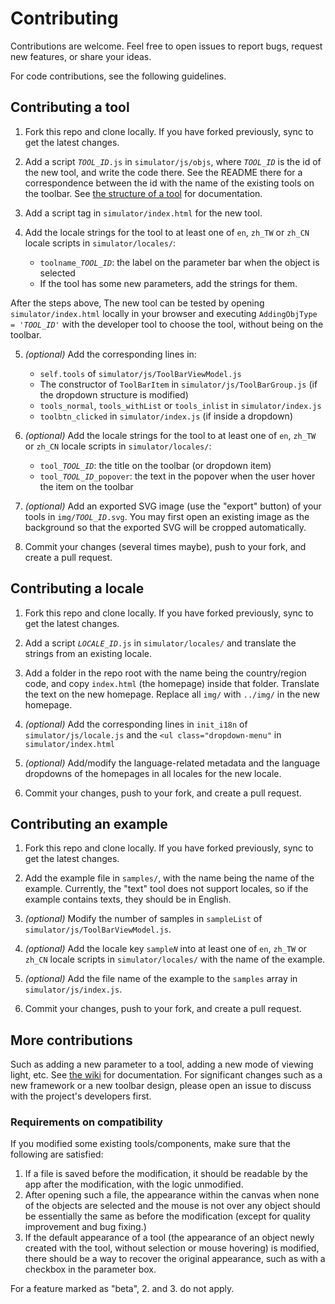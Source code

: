 # Contributing

Contributions are welcome. Feel free to open issues to report bugs, request new features, or share your ideas.

For code contributions, see the following guidelines.

## Contributing a tool

1. Fork this repo and clone locally. If you have forked previously, sync to get the latest changes.

2. Add a script <code><var>TOOL_ID</var>.js</code> in `simulator/js/objs`, where <code><var>TOOL_ID</var></code> is the id of the new tool, and write the code there. See the README there for a correspondence between the id with the name of the existing tools on the toolbar. See [the structure of a tool](https://github.com/ricktu288/ray-optics/wiki/The-structure-of-a-tool-(obj)) for documentation.

3. Add a script tag in `simulator/index.html` for the new tool.

4. Add the locale strings for the tool to at least one of `en`, `zh_TW` or `zh_CN` locale scripts in `simulator/locales/`:
   - <code>toolname_<var>TOOL_ID</var></code>: the label on the parameter bar when the object is selected
   - If the tool has some new parameters, add the strings for them.

After the steps above, The new tool can be tested by opening `simulator/index.html` locally in your browser and executing <code>AddingObjType = '<var>TOOL_ID</var>'</code> with the developer tool to choose the tool, without being on the toolbar.

5. _(optional)_ Add the corresponding lines in:
   - `self.tools` of `simulator/js/ToolBarViewModel.js`
   - The constructor of `ToolBarItem` in `simulator/js/ToolBarGroup.js` (if the dropdown structure is modified)
   - `tools_normal`, `tools_withList` or `tools_inlist` in `simulator/index.js`
   - `toolbtn_clicked` in `simulator/index.js` (if inside a dropdown)

6. _(optional)_ Add the locale strings for the tool to at least one of `en`, `zh_TW` or `zh_CN` locale scripts in `simulator/locales/`:
   - <code>tool_<var>TOOL_ID</var></code>: the title on the toolbar (or dropdown item)
   - <code>tool_<var>TOOL_ID</var>_popover</code>: the text in the popover when the user hover the item on the toolbar

7. _(optional)_ Add an exported SVG image (use the "export" button) of your tools in <code>img/<var>TOOL_ID</var>.svg</code>. You may first open an existing image as the background so that the exported SVG will be cropped automatically.

8. Commit your changes (several times maybe), push to your fork, and create a pull request.

## Contributing a locale

1. Fork this repo and clone locally. If you have forked previously, sync to get the latest changes.

2. Add a script <code><var>LOCALE_ID</var>.js</code> in `simulator/locales/` and translate the strings from an existing locale.
3. Add a folder in the repo root with the name being the country/region code, and copy `index.html` (the homepage) inside that folder. Translate the text on the new homepage. Replace all `img/` with `../img/` in the new homepage.

4. _(optional)_ Add the corresponding lines in `init_i18n` of `simulator/js/locale.js` and the `<ul class="dropdown-menu"` in `simulator/index.html`
5. _(optional)_ Add/modify the language-related metadata and the language dropdowns of the homepages in all locales for the new locale.

6. Commit your changes, push to your fork, and create a pull request.

## Contributing an example

1. Fork this repo and clone locally. If you have forked previously, sync to get the latest changes.

2. Add the example file in `samples/`, with the name being the name of the example. Currently, the "text" tool does not support locales, so if the example contains texts, they should be in English.

3. _(optional)_ Modify the number of samples in `sampleList` of `simulator/js/ToolBarViewModel.js`.

4. _(optional)_ Add the locale key <code>sample<var>N</var></code> into at least one of `en`, `zh_TW` or `zh_CN` locale scripts in `simulator/locales/` with the name of the example.

5. _(optional)_ Add the file name of the example to the `samples` array in `simulator/js/index.js`.

6. Commit your changes, push to your fork, and create a pull request.

## More contributions

Such as adding a new parameter to a tool, adding a new mode of viewing light, etc. See [the wiki](https://github.com/ricktu288/ray-optics/wiki) for documentation. For significant changes such as a new framework or a new toolbar design, please open an issue to discuss with the project's developers first.

### Requirements on compatibility

If you modified some existing tools/components, make sure that the following are satisfied:

1. If a file is saved before the modification, it should be readable by the app after the modification, with the logic unmodified.
2. After opening such a file, the appearance within the canvas when none of the objects are selected and the mouse is not over any object should be essentially the same as before the modification (except for quality improvement and bug fixing.)
3. If the default appearance of a tool (the appearance of an object newly created with the tool, without selection or mouse hovering) is modified, there should be a way to recover the original appearance, such as with a checkbox in the parameter box.

For a feature marked as "beta", 2. and 3. do not apply.
